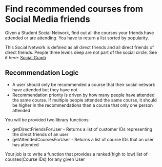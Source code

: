 # Find recommended courses from Social Media friends

Given a Student Social Network, find out all the courses your friends have attended or are attending. You have to return a list sorted by popularity.

This Social Network is defined as all direct friends and all direct friends of direct friends. People three levels deep are not part of the social circle.  See it here: [Social Graph](./SocialGraph.jpg)   

## Recommendation Logic

- A user should only be recommended a course that their social network have attended but they have not 
- Recommendation priority is driven by how many people have attended the same course. If multiple people attended the same course, it should be higher in the recommendations than a course that only one person attended

You will be provided two library functions:
- getDirectFriendsForUser - Returns a list of customer IDs representing the direct friends of an user
- getAttendedCoursesForUser - Returns a list of course IDs that an user has attended

Your job is to write a function that provides a ranked(high to low) list of courses(Course IDs) for any given User